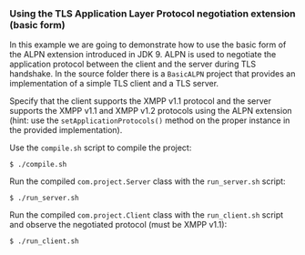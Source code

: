 ### Using the TLS Application Layer Protocol negotiation extension (basic form)

In this example we are going to demonstrate how to use the basic form of the ALPN extension introduced in JDK 9. ALPN is used to negotiate the application protocol between the client and the server during TLS handshake.
In the source folder there is a `BasicALPN` project that provides an implementation of a simple TLS client and a TLS server. 

Specify that the client supports the XMPP v1.1 protocol and the server supports the XMPP v1.1 and XMPP v1.2 protocols using the ALPN extension (hint: use the `setApplicationProtocols()` method on the proper instance in the provided implementation).

Use the `compile.sh` script to compile the project:

    $ ./compile.sh

Run the compiled `com.project.Server` class with the `run_server.sh` script:
	    
    $ ./run_server.sh

Run the compiled `com.project.Client` class with the `run_client.sh` script and observe the negotiated protocol (must be XMPP v1.1):

    $ ./run_client.sh
